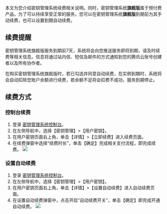 本文为您介绍密钥管理系统续费相关说明。同时，密钥管理系统**旗舰版**属于预付费产品，为了可以持续享受正常的服务，您可以在密钥管理系统**旗舰版**到期前为其手动续费，也可以设置到期自动续费。

## 续费提醒

密钥管理系统旗舰版服务到期前7天，系统将会向您推送服务即将到期，请及时续费等相关信息。信息将通过站内信、短信及邮件的方式通知到您的腾讯云账号创建者以及所有协作者。

在购买密钥管理系统旗舰版时，若已勾选并同意自动续费，在实例到期时，系统将会自动扣除您账户余额进行续费，若余额不足将会扣费不成功，服务到期停止。 

## 续费方式

### 控制台续费

1. 登录 [密钥管理系统控制台](https://console.cloud.tencent.com/kms2)。
2. 在左侧导航中，选择【密钥管理】>【用户密钥】。
3. 在用户密钥页面右上角，单击【详情】>【立即续费】进入续费页面。
4. 在续费弹窗中选择“续费时长”，单击【确定】完成相关支付流程，即完成续费。
![](https://main.qcloudimg.com/raw/540b0ceca5388886dd071e78bc337d88.jpg)

### 设置自动续费

1. 登录 [密钥管理系统控制台](https://console.cloud.tencent.com/kms2)。
2. 在左侧导航中，选择【密钥管理】>【用户密钥】。
3. 在用户密钥页面右上角，单击【详情】>【设置自动续费】进入自动续费页面。
4. 在设置自动续费弹窗中，点击开启“自动续费开关”，单击【确定】即完成开通自动续费。
![](https://main.qcloudimg.com/raw/663e4edac20051660fedf810f3adaad4.jpg)
